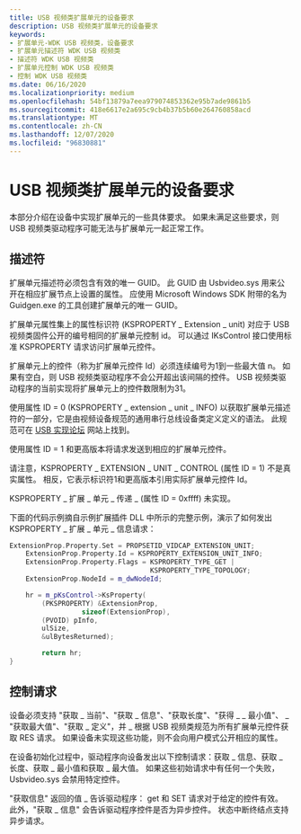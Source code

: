 ```yaml
---
title: USB 视频类扩展单元的设备要求
description: USB 视频类扩展单元的设备要求
keywords:
- 扩展单元-WDK USB 视频类，设备要求
- 扩展单元描述符 WDK USB 视频类
- 描述符 WDK USB 视频类
- 扩展单元控制 WDK USB 视频类
- 控制 WDK USB 视频类
ms.date: 06/16/2020
ms.localizationpriority: medium
ms.openlocfilehash: 54bf13879a7eea979074853362e95b7ade9861b5
ms.sourcegitcommit: 418e6617e2a695c9cb4b37b5b60e264760858acd
ms.translationtype: MT
ms.contentlocale: zh-CN
ms.lasthandoff: 12/07/2020
ms.locfileid: "96830881"
---
```

# <a name="device-requirements-for-usb-video-class-extension-units"></a>USB 视频类扩展单元的设备要求

本部分介绍在设备中实现扩展单元的一些具体要求。 如果未满足这些要求，则 USB 视频类驱动程序可能无法与扩展单元一起正常工作。

## <a name="descriptor"></a>描述符

扩展单元描述符必须包含有效的唯一 GUID。 此 GUID 由 Usbvideo.sys 用来公开在相应扩展节点上设置的属性。 应使用 Microsoft Windows SDK 附带的名为 Guidgen.exe 的工具创建扩展单元的唯一 GUID。

扩展单元属性集上的属性标识符 (KSPROPERTY \_ Extension \_ unit) 对应于 USB 视频类固件公开的编号相同的扩展单元控制 id。 可以通过 IKsControl 接口使用标准 KSPROPERTY 请求访问扩展单元控件。

扩展单元上的控件（称为扩展单元控件 Id）必须连续编号为1到一些最大值 n。 如果有空白，则 USB 视频类驱动程序不会公开超出该间隔的控件。 USB 视频类驱动程序的当前实现将扩展单元上的控件数限制为31。

使用属性 ID = 0 (KSPROPERTY \_ extension \_ unit \_ INFO) 以获取扩展单元描述符的一部分，它是由视频设备规范的通用串行总线设备类定义定义的语法。 此规范可在 [USB 实现论坛](https://www.usb.org/) 网站上找到。

使用属性 ID = 1 和更高版本将请求发送到相应的扩展单元控件。

请注意，KSPROPERTY \_ EXTENSION \_ UNIT \_ CONTROL (属性 ID = 1) 不是真实属性。 相反，它表示标识符1和更高版本引用实际扩展单元控件 Id。

KSPROPERTY \_ 扩展 \_ 单元 \_ 传递 \_ (属性 ID = 0xffff) 未实现。

下面的代码示例摘自示例扩展插件 DLL 中所示的完整示例，演示了如何发出 KSPROPERTY \_ 扩展 \_ 单元 \_ 信息请求：

```cpp
ExtensionProp.Property.Set = PROPSETID_VIDCAP_EXTENSION_UNIT;
    ExtensionProp.Property.Id = KSPROPERTY_EXTENSION_UNIT_INFO;
    ExtensionProp.Property.Flags = KSPROPERTY_TYPE_GET |
                                   KSPROPERTY_TYPE_TOPOLOGY;
    ExtensionProp.NodeId = m_dwNodeId;

    hr = m_pKsControl->KsProperty(
        (PKSPROPERTY) &ExtensionProp,
                  sizeof(ExtensionProp),
        (PVOID) pInfo,
        ulSize,
        &ulBytesReturned);

        return hr;
}
```

## <a name="control-requests"></a>控制请求

设备必须支持 "获取 \_ 当前"、"获取 \_ 信息"、"获取长度"、"获得 \_ \_ 最小值"、 \_ "获取最大值"、"获取 \_ 定义"，并 \_ 根据 USB 视频类规范为所有扩展单元控件获取 RES 请求。 如果设备未实现这些功能，则不会向用户模式公开相应的属性。

在设备初始化过程中，驱动程序向设备发出以下控制请求：获取 \_ 信息、获取 \_ 长度、获取 \_ 最小值和获取 \_ 最大值。 如果这些初始请求中有任何一个失败，Usbvideo.sys 会禁用特定控件。

"获取信息" 返回的值 \_ 告诉驱动程序： get 和 SET 请求对于给定的控件有效。 此外，"获取 \_ 信息" 会告诉驱动程序控件是否为异步控件。 状态中断终结点支持异步请求。
